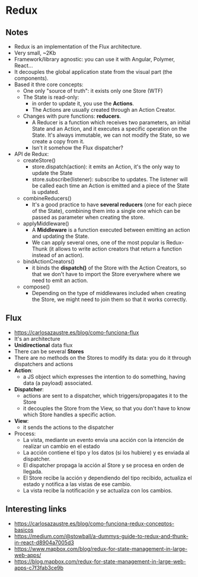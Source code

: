 # Redux

## Notes
* Redux is an implementation of the Flux architecture.
* Very small, ~2Kb
* Framework/library agnostic: you can use it with Angular, Polymer, React...
* It decouples the global application state from the visual part (the components).
* Based it thre core concepts:
    * One only "source of truth": it exists only one Store (WTF)
    * The State is read-only:
        * in order to update it, you use the **Actions**.
        * The Actions are usually created through an Action Creator.
    * Changes with pure functions: **reducers**.
        * A Reducer is a function which receives two parameters, an initial State and an Action, and it executes a specific operation on the State. It's always immutable, we can not modify the State, so we create a copy from it.
        * Isn't it somehow the Flux dispatcher?
* API de Redux:
    * createStore()
        * store.dispatch(action): it emits an Action, it's the only way to update the State
        * store.subscribe(listener): subscribe to updates. The listener will be called each time an Action is emitted and a piece of the State is updated.
    * combineReducers()
        * It's a good practice to have **several reducers** (one for each piece of the State), combining them into a single one which can be passed as parameter when creating the store.
    * applyMiddleware()
        * A **Middleware** is a function executed between emitting an action and updating the State.
        * We can apply several ones, one of the most popular is Redux-Thunk (it allows to write action creators that return a function instead of an action).
    * bindActionCreators()
        * it binds the **dispatch()** of the Store with the Action Creators, so that we don't have to import the Store everywhere where we need to emit an action.
    * compose()
        * Depending on the type of middlewares included when creating the Store, we might need to join them so that it works correctly.



## Flux
* https://carlosazaustre.es/blog/como-funciona-flux
* It's an architecture
* **Unidirectional** data flux
* There can be several **Stores**
* There are no methods on the Stores to modify its data: you do it through dispatchers and actions
* **Action**:
    * a JS object which expresses the intention to do something, having data (a payload) associated.
* **Dispatcher**:
    * actions are sent to a dispatcher, which triggers/propagates it to the Store
    * it decouples the Store from the View, so that you don't have to know which Store handles a specific action.
* **View**:
    * it sends the actions to the dispatcher
* Process:
    * La vista, mediante un evento envía una acción con la intención de realizar un cambio en el estado
    * La acción contiene el tipo y los datos (si los hubiere) y es enviada al dispatcher.
    * El dispatcher propaga la acción al Store y se procesa en orden de llegada.
    * El Store recibe la acción y dependiendo del tipo recibido, actualiza el estado y notifica a las vistas de ese cambio.
    * La vista recibe la notificación y se actualiza con los cambios.


## Interesting links
* https://carlosazaustre.es/blog/como-funciona-redux-conceptos-basicos
* https://medium.com/@stowball/a-dummys-guide-to-redux-and-thunk-in-react-d8904a7005d3
* https://www.mapbox.com/blog/redux-for-state-management-in-large-web-apps/
* https://blog.mapbox.com/redux-for-state-management-in-large-web-apps-c7f3fab3ce9b
